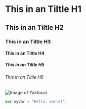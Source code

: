 # This in an Tiltle H1
## This in an Tiltle H2
### This in an Tiltle H3
#### This in an Tiltle H4
##### This in an Tiltle H5
###### This in an Tiltle H6

![Image of Yaktocat](https://octodex.github.com/images/yaktocat.png)

``` javascript
var myVar = "Hello, world!";
```